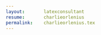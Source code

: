 ```yaml
---
layout:       latexconsultant
resume:       charlieorlenius
permalink:    charlieorlenius.tex
---
```

